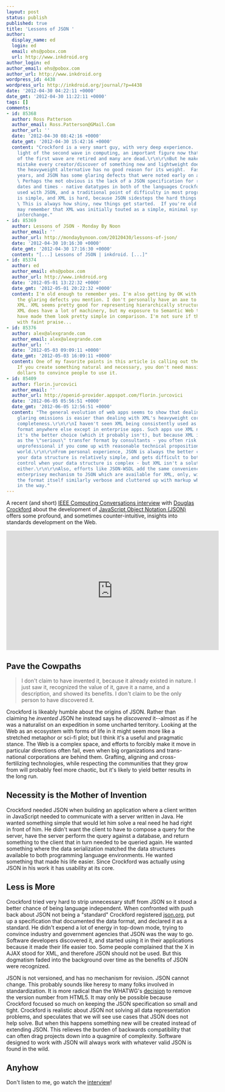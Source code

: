 ```yaml
---
layout: post
status: publish
published: true
title: 'Lessons of JSON '
author:
  display_name: ed
  login: ed
  email: ehs@pobox.com
  url: http://www.inkdroid.org
author_login: ed
author_email: ehs@pobox.com
author_url: http://www.inkdroid.org
wordpress_id: 4438
wordpress_url: http://inkdroid.org/journal/?p=4438
date: '2012-04-30 04:22:11 +0000'
date_gmt: '2012-04-30 11:22:11 +0000'
tags: []
comments:
- id: 85368
  author: Ross Patterson
  author_email: Ross.Patterson@GMail.Com
  author_url: ''
  date: '2012-04-30 08:42:16 +0000'
  date_gmt: '2012-04-30 15:42:16 +0000'
  content: "Crockford is a very smart guy, with very deep experience.  Truly a bright
    light of the second wave in computing, an important figure now that almost all
    of the first wave are retired and many are dead.\r\n\r\nBut he makes the same
    mistake every creator/discover of something new and lightweight does: He assumes
    the heavyweight alternative has no good reason for its weight.  Fast-forward 10
    years, and JSON has some glaring defects that were noted early on and ignored.
    \ Perhaps the mot obvious is the lack of a JSON specification for representing
    dates and times - native datatypes in both of the languages Crockford initially
    used with JSON, and a traditional point of difficulty in most programming systems.\r\n\r\nJSON
    is simple, and XML is hard, because JSON sidesteps the hard things that XML supports.
    \ This is always how shiny, new things get started.  If you're old enough, you
    may remember that XML was initially touted as a simple, minimal system for data
    interchange."
- id: 85369
  author: Lessons of JSON - Monday By Noon
  author_email: ''
  author_url: http://mondaybynoon.com/20120430/lessons-of-json/
  date: '2012-04-30 10:16:30 +0000'
  date_gmt: '2012-04-30 17:16:30 +0000'
  content: "[...] Lessons of JSON | inkdroid. [...]"
- id: 85374
  author: ed
  author_email: ehs@pobox.com
  author_url: http://www.inkdroid.org
  date: '2012-05-01 13:22:32 +0000'
  date_gmt: '2012-05-01 20:22:32 +0000'
  content: I'm old enough to remember yes. I'm also getting by OK with JSON even with
    the glaring defects you mention. I don't personally have an axe to grind about
    XML. XML seems pretty good for representing hierarchically structured documents.
    XML does have a lot of machinery, but my exposure to Semantic Web technologies
    have made them look pretty simple in comparison. I'm not sure if that's damning
    with faint praise...
- id: 85376
  author: alex@alexgrande.com
  author_email: alex@alexgrande.com
  author_url: ''
  date: '2012-05-03 09:09:11 +0000'
  date_gmt: '2012-05-03 16:09:11 +0000'
  content: One of my favorite points in this article is calling out the natural world.
    If you create something natural and necessary, you don't need massive marketing
    dollars to convince people to use it.
- id: 85409
  author: florin.jurcovici
  author_email: ''
  author_url: http://openid-provider.appspot.com/florin.jurcovici
  date: '2012-06-05 05:56:51 +0000'
  date_gmt: '2012-06-05 12:56:51 +0000'
  content: "The general evolution of web apps seems to show that dealing with JSON's
    glaring omissions is easier than dealing with XML's heavyweight correctness and
    completeness.\r\n\r\nI haven't seen XML being consistently used as a transfer
    format anywhere else except in enterprise apps. Such apps use XML not because
    it's the better choice (which it probably isn't), but because XML is regarded
    as the \"serious\" transfer format by consultants - you often risk to be considered
    unprofessional if you come up with reasonable technical propositions in the enterprise
    world.\r\n\r\nFrom personal experience, JSON is always the better choice when
    your data structure is relatively simple, and gets difficult to both read and
    control when your data structure is complex - but XML isn't a solution for complexity
    either.\r\n\r\nAlso, efforts like JSON-WSDL add the same convenience and heavyweight,
    enterprisey mechanism to JSON which are available for XML, only, without making
    the format itself similarly verbose and cluttered up with markup which just gets
    in the way."
---
```

<p>A recent (and short) <a href="http://www.computer.org/portal/web/computingnow/computing-conversations/-/blogs/discovering-javascript-object-notation-with-douglas-crockford?_33_redirect=%2Fportal%2Fweb%2Fcomputingnow%2Fcomputing-conversations">IEEE Computing Conversations interview</a> with <a href="http://en.wikipedia.org/wiki/Douglas_Crockford">Douglas Crockford</a> about the development of <a href="http://en.wikipedia.org/wiki/JSON">JavaScript Object Notation (JSON)</a> offers some profound, and sometimes counter-intuitive, insights into standards development on the Web.</p>
<p><iframe width="560" height="315" src="http://www.youtube.com/embed/kc8BAR7SHJI" frameborder="0" allowfullscreen></iframe></p>
<h2>Pave the Cowpaths</h2>
<blockquote><p>
I don't claim to have invented it, because it already existed in nature. I just saw it, recognized the value of it, gave it a name, and a description, and showed its benefits. I don't claim to be the only person to have discovered it.
</p></blockquote>
<p>Crockford is likeably humble about the origins of JSON. Rather than claiming he <em>invented</em> JSON he instead says he <em>discovered</em> it--almost as if he was a naturalist on an expedition in some uncharted territory. Looking at the Web as an ecosystem with forms of life in it might seem more like a stretched metaphor or sci-fi plot; but I think it's a useful and pragmatic stance. The Web is a complex space, and efforts to forcibly make it move in particular directions often fail, even when big organizations and trans-national corporations are behind them. Grafting, aligning and cross-fertilizing technologies, while respecting the communities that they grow from will probably feel more chaotic, but it's likely to yield better results in the long run.</p>
<h2>Necessity is the Mother of Invention</h2>
<p>Crockford needed JSON when building an application where a client written in JavaScript needed to communicate with a server written in Java. He wanted something simple that would let him solve a real need he had right in front of him. He didn't want the client to have to compose a query for the server, have the server perform the query against a database, and return something to the client that in turn needed to be queried again. He wanted something where the data serialization matched the data structures available to both programming language environments. He wanted something that made his life easier. Since Crockford was actually using JSON in his work it has usability at its core.</p>
<h2>Less is More</h2>
<p>Crockford tried very hard to strip unnecessary stuff from JSON so it stood a better chance of being language independent. When confronted with push back about JSON not being a "standard" Crockford registered <a href="http://json.org">json.org</a>, put up a specification that documented the data format, and declared it as a standard. He didn't expend a lot of energy in top-down mode, trying to convince industry and government agencies that JSON was the way to go. Software developers discovered it, and started using it in their applications because it made their life easier too. Some people complained that the X in AJAX stood for XML, and therefore JSON should not be used. But this dogmatism faded into the background over time as the benefits of JSON were recognized.</p>
<p>JSON is not versioned, and has no mechanism for revision. JSON cannot change. This probably sounds like heresy to many folks involved in standardization. It is more radical than the WHATWG's <a href="http://blog.whatwg.org/html-is-the-new-html5">decision</a> to remove the version number from HTML5. It may only be possible because Crockford focused so much on keeping the JSON specification so small and tight. Crockford is realistic about JSON not solving all data representation problems, and speculates that we will see use cases that JSON does not help solve. But when this happens something new will be created instead of extending JSON. This relieves the burden of backwards compatibility that can often drag projects down into a quagmire of complexity. Software designed to work with JSON will always work with whatever valid JSON is found in the wild.</p>
<h2>Anyhow</h2>
<p>Don't listen to me, go watch the <a href="http://www.youtube.com/watch?v=kc8BAR7SHJI">interview</a>!</p>
